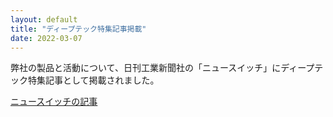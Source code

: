 ```yaml
---
layout: default
title: "ディープテック特集記事掲載"
date: 2022-03-07
---
```


弊社の製品と活動について、日刊工業新聞社の「ニュースイッチ」にディープテック特集記事として掲載されました。

[ニュースイッチの記事](https://newswitch.jp/p/31131)